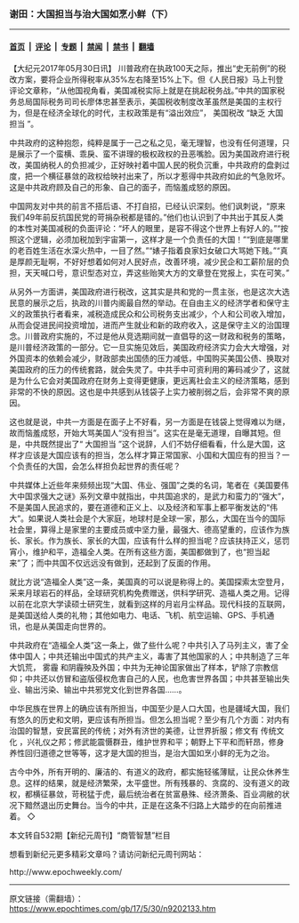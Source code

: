 ### 谢田：大国担当与治大国如烹小鲜（下）

---

#### [首页](../../../..?n9202133) &nbsp;|&nbsp; [评论](../../../../../epoch-comment?n9202133) &nbsp;|&nbsp; [专题](../../../../../epoch-special?n9202133) &nbsp;|&nbsp; [禁闻](../../../../../epoch-news?n9202133) &nbsp;|&nbsp; [禁书](../../../../../books?n9202133) &nbsp;|&nbsp; [翻墙](https://github.com/gfw-breaker/nogfw/blob/master/README.md?n9202133)


<div class="post_content" id="artbody" itemprop="articleBody">
 <!-- article content begin -->
 <p>
  【大纪元2017年05月30日讯】
  <span class="dd18">
   川普政府在执政100天之际，推出“史无前例”的税改方案，要将企业所得税率从35%左右降至15%上下。但《人民日报》马上刊登评论文章称，“从他国视角看，美国减税实际上就是在挑起税务战。”中共的国家税务总局国际税务司司长廖体忠甚至表示，美国税收制度改革虽然是美国的主权行为，但是在经济全球化的时代，主权政策是有“溢出效应”，
   <ok href="https://www.epochtimes.com/gb/tag/%E7%BE%8E%E5%9B%BD%E7%A8%8E%E6%94%B9.html">
    美国税改
   </ok>
   “缺乏
   <ok href="https://www.epochtimes.com/gb/tag/%E5%A4%A7%E5%9B%BD%E6%8B%85%E5%BD%93.html">
    大国担当
   </ok>
   ”。
  </span>
 </p>
 <p>
  中共政府的这种抱怨，纯粹是属于一己之私之见，毫无理智，也没有任何道理，只是展示了一个蛮横、乖戾、蛮不讲理的极权政权的丑恶嘴脸。因为美国政府进行税改，美国纳税人的负担减少，正好映衬着中国人民的税负沉重，中共政府的盘剥过度，把一个横征暴敛的政权给映衬出来了，所以才惹得中共政府如此的气急败坏。这是中共政府顾及自己的形象、自己的面子，而恼羞成怒的原因。
 </p>
 <p>
  中国网友对中共的前言不搭后语、不打自招，已经认识深刻。他们讽刺说，“原来我们49年前反抗国民党的苛捐杂税都是错的。”他们也认识到了中共出于其反人类的本性对美国减税的负面评论：“坏人的眼里，是容不得这个世界上有好人的。”“按照这个逻辑，必须加税加到宇宙第一，这样才是一个负责任的大国！”“到底是哪里的老百姓生活在水深火热中，一目了然。”“婊子指着良家妇女破口大骂她下贱。”“真是厚颜无耻啊，不好好想着如何对人民好点，改善环境，减少民企和工薪阶层的负担，天天喊口号，意识型态对立，弄这些贻笑大方的文章登在党报上，实在可笑。”
 </p>
 <p>
  从另外一方面讲，美国政府进行税改，这其实是共和党的一贯主张，也是这次大选民意的展示之后，执政的川普内阁最自然的举动。在自由主义的经济学者和保守主义的政策执行者看来，减税造成民众和公司税务支出减少，个人和公司收入增加，从而会促进民间投资增加，进而产生就业和新的政府收入，这是保守主义的治国理念。川普政府实施的，不过是他从竞选期间就一直倡导的这一财政和税务的策略，是川普经济政策的一部分。它一旦实施见效后，美国政府经济实力会大大增强，对外国资本的依赖会减少，财政部卖出国债的压力减低，中国购买美国公债、换取对美国政府的压力的传统套路，就会失灵了。中共手中可资利用的筹码减少了，这就是为什么它会对美国政府在财务上变得更健康，更远离社会主义的经济策略，感到非常的不快的原因。这也是中共感到从钱袋子上实力被削弱之后，会非常不爽的原因。
 </p>
 <p>
  这也就是说，中共一方面是在面子上不好看，另一方面是在钱袋上觉得难以为继，故而恼羞成怒，开始大骂美国人“没有担当”。这实在是毫无道理，自曝其短。但是，中共既然提出了“
  <ok href="https://www.epochtimes.com/gb/tag/%E5%A4%A7%E5%9B%BD%E6%8B%85%E5%BD%93.html">
   大国担当
  </ok>
  ”这个说辞，人们不妨仔细看看，什么是大国，这样才应该是大国应该有的担当，怎么样才算正常国家、小国和大国应有的担当？一个负责任的大国，会怎么样担负起世界的责任呢？
 </p>
 <p>
  中共媒体上近些年来频频出现“大国、伟业、强国”之类的名词，笔者在《美国要伟大中国求强大之谜》系列文章中就指出，中共国追求的，是武力和蛮力的“强大”，不是美国人民追求的，要在道德和正义上、以及经济和军事上都平衡发达的“伟大”。如果说人类社会是个大家庭，地球村是全球一家，那么，大国在当今的国际社会里，算得上是家里的主要成员或中坚力量，最强大、德高望重的，应该作为族长、家长。作为族长、家长的大国，应该有什么样的担当呢？应该扶持正义，惩罚宵小，维护和平，造福全人类。在所有这些方面，美国都做到了，也“担当起来”了；而中共国不仅远远没有做到，还起到了反面的作用。
 </p>
 <p>
  就比方说“造福全人类”这一条，美国真的可以说是称得上的。美国探索太空登月，采来月球岩石的样品，全球研究机构免费赠送，供科学研究、造福人类之用。记得以前在北京大学读硕士研究生，就看到这样的月岩月尘样品。现代科技的互联网，是美国送给人类的礼物；其他如电力、电话、飞机、航空运输、GPS、手机通讯，也是从美国走向世界的。
 </p>
 <p>
  中共政府在“造福全人类”这一条上，做了些什么呢？中共引入了马列主义，害了全体中国人；中共还输出中国式的共产主义，毒害了其他国家的人；中共制造了三年大饥荒，
  <ok href="https://www.epochtimes.com/gb/tag/%E9%9B%BE%E9%9C%BE.html">
   雾霾
  </ok>
  和阴霾殃及外国；中共为无神论国家做出了样本，铲除了宗教信仰；中共还以仿冒和盗版侵权危害自己的人民，也危害世界各国；中共甚至输出失业、输出污染、输出中共邪党文化到世界各国……。
 </p>
 <p>
  中华民族在世界上的确应该有所担当，中国至少是人口大国，也是疆域大国，我们有悠久的历史和文明，更应该有所担当。但怎么担当呢？至少有几个方面：对内有治国的智慧，安民富民的传统；对外有济世的美德，让世界折服；修文有
  <ok href="https://www.epochtimes.com/gb/tag/%E4%BC%A0%E7%BB%9F%E6%96%87%E5%8C%96.html">
   传统文化
  </ok>
  ，兴礼仪之邦；修武能震慑群丑，维护世界和平；朝野上下平和而轩昂，修身养性回归道德之世等等，这才是大国的担当，是治大国如烹小鲜的无为之治。
 </p>
 <p>
  古今中外，所有开明的、廉洁的、有道义的政府，都实施轻徭薄赋，让民众休养生息。这样的结果，就是经济繁荣，太平盛世。所有残暴的、贪腐的、没有道义的政权，都横征暴敛，苛税猛于虎，最后统治者在贫富悬殊、经济萧条、百业凋敝的状况下黯然退出历史舞台。当今的中共，正是在这条不归路上大踏步的在向前推进着。 ◇
 </p>
 <p>
  本文转自532期【新纪元周刊】“商管智慧”栏目
 </p>
 <p>
  想看到新纪元更多精彩文章吗？请访问新纪元周刊网站：
 </p>
 <p>
  <ok href="http://www.epochweekly.com/" target="_blank">
   http://www.epochweekly.com/
  </ok>
 </p>
 <!-- article content end -->
 <div id="below_article_ad">
 </div>
</div>


---

原文链接（需翻墙）：https://www.epochtimes.com/gb/17/5/30/n9202133.htm